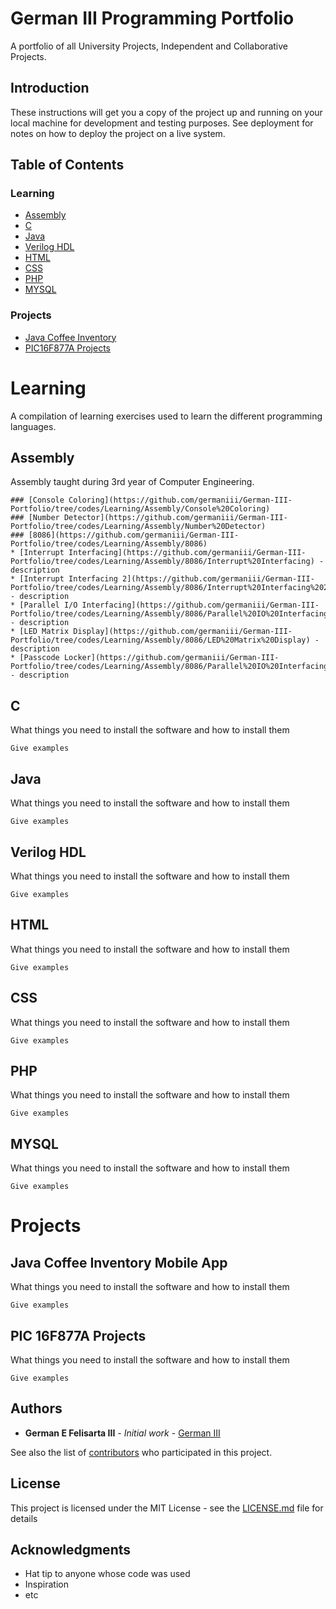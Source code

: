 # **German III Programming Portfolio**
A portfolio of all University Projects, Independent and Collaborative Projects.

## Introduction

These instructions will get you a copy of the project up and running on your local machine for development and testing purposes. See deployment for notes on how to deploy the project on a live system.

## Table of Contents

### **Learning**
- [Assembly](https://github.com/germaniii/German-III-Portfolio#assembly)
- [C](https://github.com/germaniii/German-III-Portfolio#c)
- [Java](https://github.com/germaniii/German-III-Portfolio#java)
- [Verilog HDL](https://github.com/germaniii/German-III-Portfolio#verilog-hdl)
- [HTML](https://github.com/germaniii/German-III-Portfolio#html)
- [CSS](https://github.com/germaniii/German-III-Portfolio#css)
- [PHP](https://github.com/germaniii/German-III-Portfolio#php)
- [MYSQL](https://github.com/germaniii/German-III-Portfolio#mysql)

### **Projects**
- [Java Coffee Inventory](https://github.com/germaniii/German-III-Portfolio#assembly)
- [PIC16F877A Projects](https://github.com/germaniii/German-III-Portfolio#c)

# **Learning**

A compilation of learning exercises used to learn the different programming languages.

Assembly
---------
Assembly taught during 3rd year of Computer Engineering.
```
### [Console Coloring](https://github.com/germaniii/German-III-Portfolio/tree/codes/Learning/Assembly/Console%20Coloring)
### [Number Detector](https://github.com/germaniii/German-III-Portfolio/tree/codes/Learning/Assembly/Number%20Detector)
### [8086](https://github.com/germaniii/German-III-Portfolio/tree/codes/Learning/Assembly/8086)
* [Interrupt Interfacing](https://github.com/germaniii/German-III-Portfolio/tree/codes/Learning/Assembly/8086/Interrupt%20Interfacing) - description
* [Interrupt Interfacing 2](https://github.com/germaniii/German-III-Portfolio/tree/codes/Learning/Assembly/8086/Interrupt%20Interfacing%202) - description
* [Parallel I/O Interfacing](https://github.com/germaniii/German-III-Portfolio/tree/codes/Learning/Assembly/8086/Parallel%20IO%20Interfacing) - description
* [LED Matrix Display](https://github.com/germaniii/German-III-Portfolio/tree/codes/Learning/Assembly/8086/LED%20Matrix%20Display) - description
* [Passcode Locker](https://github.com/germaniii/German-III-Portfolio/tree/codes/Learning/Assembly/8086/Parallel%20IO%20Interfacing) - description
```
C
---------
What things you need to install the software and how to install them

```
Give examples
```

Java
---------

What things you need to install the software and how to install them

```
Give examples
```

Verilog HDL
---------

What things you need to install the software and how to install them

```
Give examples
```

HTML
---------

What things you need to install the software and how to install them

```
Give examples
```

CSS
---------

What things you need to install the software and how to install them

```
Give examples
```

PHP
---------

What things you need to install the software and how to install them

```
Give examples
```

MYSQL
---------

What things you need to install the software and how to install them

```
Give examples
```


# **Projects**

Java Coffee Inventory Mobile App
---------

What things you need to install the software and how to install them

```
Give examples
```

PIC 16F877A Projects
---------

What things you need to install the software and how to install them

```
Give examples
```

## Authors

* **German E Felisarta III** - *Initial work* - [German III](https://github.com/germaniii)

See also the list of [contributors](https://github.com/your/project/contributors) who participated in this project.

## License

This project is licensed under the MIT License - see the [LICENSE.md](LICENSE.md) file for details

## Acknowledgments

* Hat tip to anyone whose code was used
* Inspiration
* etc
